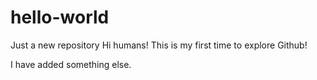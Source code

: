 # hello-world
Just a new repository
Hi humans!
This is my first time to explore Github!

I have added something else. 
